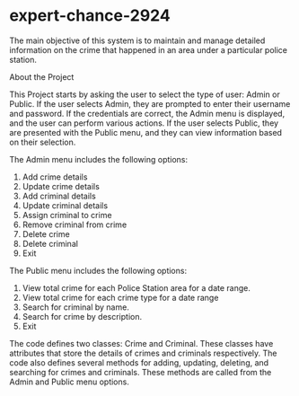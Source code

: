 # expert-chance-2924

The main objective of this system is to maintain and manage detailed information on the crime that happened in an area under a particular police station.

About the Project

This Project starts by asking the user to select the type of user: Admin or Public. If the user selects Admin, they are prompted to enter their username and password. If the credentials are correct, the Admin menu is displayed, and the user can perform various actions. If the user selects Public, they are presented with the Public menu, and they can view information based on their selection.

The Admin menu includes the following options:

1. Add crime details
2. Update crime details
3. Add criminal details
4. Update criminal details
5. Assign criminal to crime
6. Remove criminal from crime
7. Delete crime
8. Delete criminal
9. Exit

The Public menu includes the following options:

1. View total crime for each Police Station area for a date range.
2. View total crime for each crime type for a date range
3. Search for criminal by name.
4. Search for crime by description.
5. Exit

The code defines two classes: Crime and Criminal. These classes have attributes that store the details of crimes and criminals respectively.
The code also defines several methods for adding, updating, deleting, and searching for crimes and criminals. These methods are called from the Admin and Public menu options.
